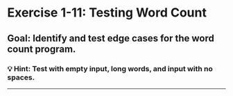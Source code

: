 
# Exercise 1-11: Testing Word Count  
## Goal: Identify and test edge cases for the word count program.  

### 💡 Hint: Test with empty input, long words, and input with no spaces.

---
